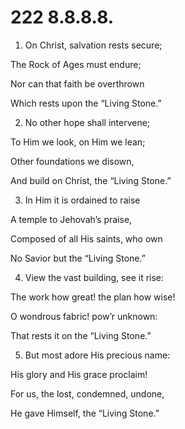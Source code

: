 # 222 8.8.8.8.

1.  On Christ, salvation rests secure;

The Rock of Ages must endure;

Nor can that faith be overthrown

Which rests upon the “Living Stone.”

2.  No other hope shall intervene;

To Him we look, on Him we lean;

Other foundations we disown,

And build on Christ, the “Living Stone.”

3.  In Him it is ordained to raise

A temple to Jehovah’s praise,

Composed of all His saints, who own

No Savior but the “Living Stone.”

4.  View the vast building, see it rise:

The work how great! the plan how wise!

O wondrous fabric! pow’r unknown:

That rests it on the “Living Stone.”

5.  But most adore His precious name:

His glory and His grace proclaim!

For us, the lost, condemned, undone,

He gave Himself, the “Living Stone.”

